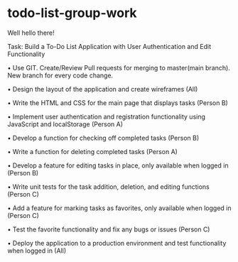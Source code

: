 # todo-list-group-work

Well hello there!

Task: Build a To-Do List Application with User Authentication and Edit Functionality

• Use GIT. Create/Review Pull requests for merging to master(main branch). New branch for every code change.

• Design the layout of the application and create wireframes (All)

• Write the HTML and CSS for the main page that displays tasks (Person B)

• Implement user authentication and registration functionality using JavaScript and localStorage (Person A)

• Develop a function for checking off completed tasks (Person B)

• Write a function for deleting completed tasks (Person A)

• Develop a feature for editing tasks in place, only available when logged in (Person B)

• Write unit tests for the task addition, deletion, and editing functions (Person C)

• Add a feature for marking tasks as favorites, only available when logged in (Person C)

• Test the favorite functionality and fix any bugs or issues (Person C)

• Deploy the application to a production environment and test functionality when logged in (All)
